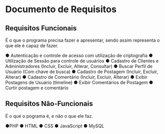 # Documento de Requisitos

## Requisitos Funcionais
  
  É o que o programa precisa fazer e apresentar, sendo assim representa o que ele é capaz de fazer.

● Autenticação e controle de acesso com utilização
de criptografia
● Utilização de Sessão para controle de usuários
● Cadastro de Clientes e Administradores (Incluir,
Excluir, Alterar, Consultar)
● Buscar Perfil de Usuário (Com chave de busca)
● Cadastro de Postagem (Incluir, Excluir, Alterar)
● Cadastro de Comentário (Incluir, Excluir, Alterar)
● Exibir Postagens de Usuário (timeline)
● Exibir Comentários de Postagem
● Curtir postagem e comentário

## Requisitos Não-Funcionais

  É o que o pograma é, e não o que ele faz.

●PHP
● HTML
● CSS
● JavaScript
● MySQL
